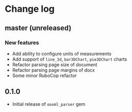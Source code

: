 # Change log

## master (unreleased)
### New features
* Add ability to configure units of measurements
* Add support of `line_3d`, `bar3DChart`, `pie3DChart` charts
* Refactor parsing page size of document
* Refactor parsing page margins of docx
* Some minor RuboCop refactor

## 0.1.0
* Initial release of `ooxml_parser` gem